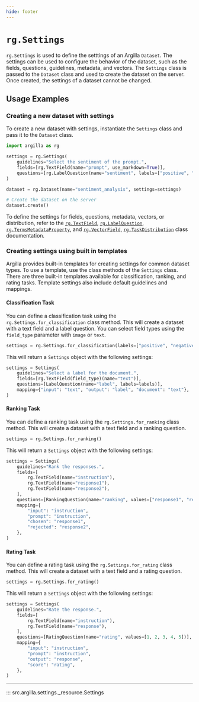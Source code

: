```yaml
---
hide: footer
---
```

# `rg.Settings`

`rg.Settings` is used to define the setttings of an Argilla `Dataset`. The settings can be used to configure the
behavior of the dataset, such as the fields, questions, guidelines, metadata, and vectors. The `Settings` class is
passed to the `Dataset` class and used to create the dataset on the server. Once created, the settings of a dataset
cannot be changed.

## Usage Examples

### Creating a new dataset with settings

To create a new dataset with settings, instantiate the `Settings` class and pass it to the `Dataset` class.

```python
import argilla as rg

settings = rg.Settings(
    guidelines="Select the sentiment of the prompt.",
    fields=[rg.TextField(name="prompt", use_markdown=True)],
    questions=[rg.LabelQuestion(name="sentiment", labels=["positive", "negative"])],
)

dataset = rg.Dataset(name="sentiment_analysis", settings=settings)

# Create the dataset on the server
dataset.create()

```

To define the settings for fields, questions, metadata, vectors, or distribution, refer to the [`rg.TextField`](fields.md), [`rg.LabelQuestion`](questions.md), [`rg.TermsMetadataProperty`](metadata_property.md), and [`rg.VectorField`](vectors.md), [`rg.TaskDistribution`](task_distribution.md) class documentation.

### Creating settings using built in templates

Argilla provides built-in templates for creating settings for common dataset types. To use a template, use the class methods of the `Settings` class. There are three built-in templates available for classification, ranking, and rating tasks. Template settings also include default guidelines and mappings.

#### Classification Task

You can define a classification task using the `rg.Settings.for_classification` class method. This will create a dataset with a text field and a label question. You can select field types using the `field_type` parameter with `image` or `text`.

```python
settings = rg.Settings.for_classification(labels=["positive", "negative"]) # (1)
```

This will return a `Settings` object with the following settings:

```python
settings = Settings(
    guidelines="Select a label for the document.",
    fields=[rg.TextField(field_type)(name="text")],
    questions=[LabelQuestion(name="label", labels=labels)],
    mapping={"input": "text", "output": "label", "document": "text"},
)
```

#### Ranking Task

You can define a ranking task using the `rg.Settings.for_ranking` class method. This will create a dataset with a text field and a ranking question.

```python
settings = rg.Settings.for_ranking()
```

This will return a `Settings` object with the following settings:

```python
settings = Settings(
    guidelines="Rank the responses.",
    fields=[
        rg.TextField(name="instruction"),
        rg.TextField(name="response1"),
        rg.TextField(name="response2"),
    ],
    questions=[RankingQuestion(name="ranking", values=["response1", "response2"])],
    mapping={
        "input": "instruction",
        "prompt": "instruction",
        "chosen": "response1",
        "rejected": "response2",
    },
)
```

#### Rating Task

You can define a rating task using the `rg.Settings.for_rating` class method. This will create a dataset with a text field and a rating question.

```python
settings = rg.Settings.for_rating()
```

This will return a `Settings` object with the following settings:

```python
settings = Settings(
    guidelines="Rate the response.",
    fields=[
        rg.TextField(name="instruction"),
        rg.TextField(name="response"),
    ],
    questions=[RatingQuestion(name="rating", values=[1, 2, 3, 4, 5])],
    mapping={
        "input": "instruction",
        "prompt": "instruction",
        "output": "response",
        "score": "rating",
    },
)
```

---

::: src.argilla.settings._resource.Settings
